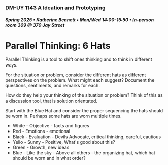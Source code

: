 ### DM-UY 1143 A Ideation and Prototyping
##### Spring 2025 • Katherine Bennett • Mon/Wed 14:00-15:50 • In-person room 309 @ 370 Jay Street

# Parallel Thinking: 6 Hats

Parallel Thinking is a tool to shift ones thinking and to think in different ways.

For the situation or problem, consider the different hats as different perspectives on the problem. What might each suggest? Document the questions, sentiments, and remarks for each.

How do they help your thinking of the situation or problem? Think of this as a discussion tool, that is solution orientated.

Start with the Blue Hat and consider the proper sequencing the hats should be worn in. Perhaps some hats are worn multiple times.


* White - Objective - facts and figures
* Red - Emotions - emotional
* Black - Evaluation - Devils Advocate, critical thinking, careful, cautious
* Yello - Sunny - Positive, What's good about this?
* Green - Growth, new ideas
* Blue - Like the sky - Above all others - the organizing hat, which hat should be worn and in what order?